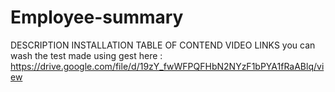 # Employee-summary
DESCRIPTION
INSTALLATION
TABLE OF CONTEND
VIDEO LINKS 
you can wash the test made using gest here  :  https://drive.google.com/file/d/19zY_fwWFPQFHbN2NYzF1bPYA1fRaABlq/view
